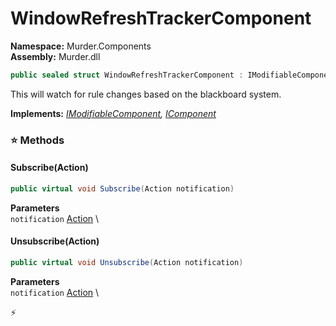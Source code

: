 # WindowRefreshTrackerComponent

**Namespace:** Murder.Components \
**Assembly:** Murder.dll

```csharp
public sealed struct WindowRefreshTrackerComponent : IModifiableComponent, IComponent
```

This will watch for rule changes based on the blackboard system.

**Implements:** _[IModifiableComponent](/Bang/Components/IModifiableComponent.html), [IComponent](/Bang/Components/IComponent.html)_

### ⭐ Methods
#### Subscribe(Action)
```csharp
public virtual void Subscribe(Action notification)
```

**Parameters** \
`notification` [Action](https://learn.microsoft.com/en-us/dotnet/api/System.Action?view=net-7.0) \

#### Unsubscribe(Action)
```csharp
public virtual void Unsubscribe(Action notification)
```

**Parameters** \
`notification` [Action](https://learn.microsoft.com/en-us/dotnet/api/System.Action?view=net-7.0) \



⚡